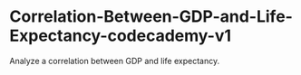 # Correlation-Between-GDP-and-Life-Expectancy-codecademy-v1
 Analyze a correlation between GDP and life expectancy.
